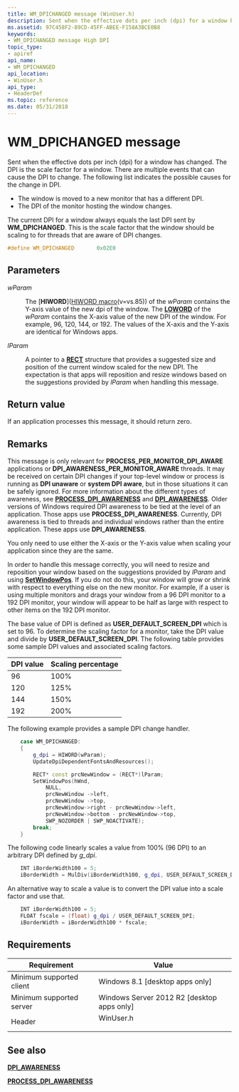 ```yaml
---
title: WM_DPICHANGED message (WinUser.h)
description: Sent when the effective dots per inch (dpi) for a window has changed.
ms.assetid: 97C458F2-89CD-45FF-ABEE-F158A3BCE0B8
keywords:
- WM_DPICHANGED message High DPI
topic_type:
- apiref
api_name:
- WM_DPICHANGED
api_location:
- WinUser.h
api_type:
- HeaderDef
ms.topic: reference
ms.date: 05/31/2018
---
```


# WM\_DPICHANGED message

Sent when the effective dots per inch (dpi) for a window has changed. The DPI is the scale factor for a window. There are multiple events that can cause the DPI to change. The following list indicates the possible causes for the change in DPI.

-   The window is moved to a new monitor that has a different DPI.
-   The DPI of the monitor hosting the window changes.

The current DPI for a window always equals the last DPI sent by **WM\_DPICHANGED**. This is the scale factor that the window should be scaling to for threads that are aware of DPI changes.


```C++
#define WM_DPICHANGED       0x02E0
```



## Parameters

<dl> <dt>

*wParam* 
</dt> <dd>

The [**HIWORD**]([HIWORD macro](../winmsg/hiword.md)(v=vs.85)) of the *wParam* contains the Y-axis value of the new dpi of the window. The [**LOWORD**](/previous-versions/windows/desktop/legacy/ms632659(v=vs.85)) of the *wParam* contains the X-axis value of the new DPI of the window. For example, 96, 120, 144, or 192. The values of the X-axis and the Y-axis are identical for Windows apps.

</dd> <dt>

*lParam* 
</dt> <dd>

A pointer to a [**RECT**](/windows/desktop/api/windef/ns-windef-rect) structure that provides a suggested size and position of the current window scaled for the new DPI. The expectation is that apps will reposition and resize windows based on the suggestions provided by *lParam* when handling this message.

</dd> </dl>

## Return value

If an application processes this message, it should return zero.

## Remarks

This message is only relevant for **PROCESS\_PER\_MONITOR\_DPI\_AWARE** applications or **DPI\_AWARENESS\_PER\_MONITOR\_AWARE** threads. It may be received on certain DPI changes if your top-level window or process is running as **DPI unaware** or **system DPI aware**, but in those situations it can be safely ignored. For more information about the different types of awareness, see [**PROCESS\_DPI\_AWARENESS**](/windows/desktop/api/ShellScalingApi/ne-shellscalingapi-process_dpi_awareness) and [**DPI\_AWARENESS**](/windows/desktop/api/windef/ne-windef-dpi_awareness). Older versions of Windows required DPI awareness to be tied at the level of an application. Those apps use **PROCESS\_DPI\_AWARENESS**. Currently, DPI awareness is tied to threads and individual windows rather than the entire application. These apps use **DPI\_AWARENESS**.

You only need to use either the X-axis or the Y-axis value when scaling your application since they are the same.

In order to handle this message correctly, you will need to resize and reposition your window based on the suggestions provided by *lParam* and using [**SetWindowPos**](/windows/desktop/api/winuser/nf-winuser-setwindowpos). If you do not do this, your window will grow or shrink with respect to everything else on the new monitor. For example, if a user is using multiple monitors and drags your window from a 96 DPI monitor to a 192 DPI monitor, your window will appear to be half as large with respect to other items on the 192 DPI monitor.

The base value of DPI is defined as **USER\_DEFAULT\_SCREEN\_DPI** which is set to 96. To determine the scaling factor for a monitor, take the DPI value and divide by **USER\_DEFAULT\_SCREEN\_DPI**. The following table provides some sample DPI values and associated scaling factors.



| DPI value | Scaling percentage |
|-----------|--------------------|
| 96        | 100%               |
| 120       | 125%               |
| 144       | 150%               |
| 192       | 200%               |



 

The following example provides a sample DPI change handler.


```C++
    case WM_DPICHANGED:
    {
        g_dpi = HIWORD(wParam);
        UpdateDpiDependentFontsAndResources();

        RECT* const prcNewWindow = (RECT*)lParam;
        SetWindowPos(hWnd,
            NULL,
            prcNewWindow ->left,
            prcNewWindow ->top,
            prcNewWindow->right - prcNewWindow->left,
            prcNewWindow->bottom - prcNewWindow->top,
            SWP_NOZORDER | SWP_NOACTIVATE);
        break;
    }
```



The following code linearly scales a value from 100% (96 DPI) to an arbitrary DPI defined by *g\_dpi*.


```C++
    INT iBorderWidth100 = 5;
    iBorderWidth = MulDiv(iBorderWidth100, g_dpi, USER_DEFAULT_SCREEN_DPI);
```



An alternative way to scale a value is to convert the DPI value into a scale factor and use that.


```C++
    INT iBorderWidth100 = 5;
    FLOAT fscale = (float) g_dpi / USER_DEFAULT_SCREEN_DPI;
    iBorderWidth = iBorderWidth100 * fscale;
```



## Requirements



| Requirement | Value |
|-------------------------------------|--------------------------------------------------------------------------------------|
| Minimum supported client<br/> | Windows 8.1 \[desktop apps only\]<br/>                                         |
| Minimum supported server<br/> | Windows Server 2012 R2 \[desktop apps only\]<br/>                              |
| Header<br/>                   | <dl> <dt>WinUser.h</dt> </dl> |



## See also

<dl> <dt>

[**DPI\_AWARENESS**](/windows/desktop/api/windef/ne-windef-dpi_awareness)
</dt> <dt>

[**PROCESS\_DPI\_AWARENESS**](/windows/desktop/api/ShellScalingApi/ne-shellscalingapi-process_dpi_awareness)
</dt> </dl>

 

